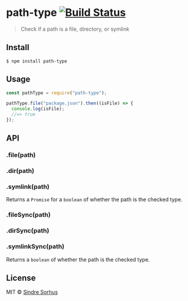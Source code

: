 # path-type [![Build Status](https://travis-ci.org/sindresorhus/path-type.svg?branch=master)](https://travis-ci.org/sindresorhus/path-type)

> Check if a path is a file, directory, or symlink

## Install

```
$ npm install path-type
```

## Usage

```js
const pathType = require("path-type");

pathType.file("package.json").then((isFile) => {
  console.log(isFile);
  //=> true
});
```

## API

### .file(path)

### .dir(path)

### .symlink(path)

Returns a `Promise` for a `boolean` of whether the path is the checked type.

### .fileSync(path)

### .dirSync(path)

### .symlinkSync(path)

Returns a `boolean` of whether the path is the checked type.

## License

MIT © [Sindre Sorhus](https://sindresorhus.com)
